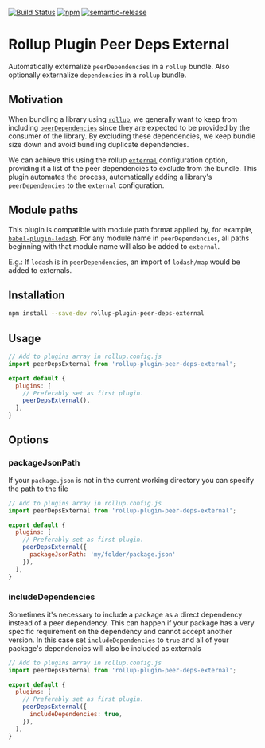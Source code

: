 [![Build Status](https://travis-ci.org/Updater/rollup-plugin-peer-deps-external.svg?branch=master)](https://travis-ci.org/Updater/rollup-plugin-peer-deps-external) [![npm](https://img.shields.io/npm/v/rollup-plugin-peer-deps-external.svg)](https://www.npmjs.com/package/rollup-plugin-peer-deps-external) [![semantic-release](https://img.shields.io/badge/%20%20%F0%9F%93%A6%F0%9F%9A%80-semantic--release-e10079.svg)](https://github.com/semantic-release/semantic-release)

# Rollup Plugin Peer Deps External
Automatically externalize `peerDependencies` in a `rollup` bundle.
Also optionally externalize `dependencies` in a `rollup` bundle.

## Motivation
When bundling a library using [`rollup`](https://github.com/rollup/rollup), we generally want to keep from including  [`peerDependencies`](https://nodejs.org/en/blog/npm/peer-dependencies/) since they are expected to be  provided by the consumer of the library. By excluding these dependencies, we keep bundle size down and avoid bundling duplicate dependencies.

We can achieve this using the rollup [`external`](https://github.com/rollup/rollup/wiki/JavaScript-API#external) configuration option, providing it a list of the peer dependencies to exclude from the bundle. This plugin automates the process, automatically adding a library's `peerDependencies` to the `external` configuration.

## Module paths
This plugin is compatible with module path format applied by, for example, [`babel-plugin-lodash`](https://github.com/lodash/babel-plugin-lodash). For any module name in `peerDependencies`, all paths beginning with that module name will also be added to `external`.

E.g.: If `lodash` is in `peerDependencies`, an import of `lodash/map` would be added to externals.

## Installation
```bash
npm install --save-dev rollup-plugin-peer-deps-external
```

## Usage
```javascript
// Add to plugins array in rollup.config.js
import peerDepsExternal from 'rollup-plugin-peer-deps-external';

export default {
  plugins: [
    // Preferably set as first plugin.
    peerDepsExternal(),
  ],
}
```

## Options
### packageJsonPath
If your `package.json` is not in the current working directory you can specify the path to the file
```javascript
// Add to plugins array in rollup.config.js
import peerDepsExternal from 'rollup-plugin-peer-deps-external';

export default {
  plugins: [
    // Preferably set as first plugin.
    peerDepsExternal({
      packageJsonPath: 'my/folder/package.json'
    }),
  ],
}
```

### includeDependencies
Sometimes it's necessary to include a package as a direct dependency instead of a peer dependency. This can happen if your package has a very specific requirement on the dependency and cannot accept another version. In this case set `includeDependencies` to `true` and all of your package's dependencies will also be included as externals

```javascript
// Add to plugins array in rollup.config.js
import peerDepsExternal from 'rollup-plugin-peer-deps-external';

export default {
  plugins: [
    // Preferably set as first plugin.
    peerDepsExternal({
      includeDependencies: true,
    }),
  ],
}
```
